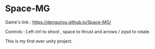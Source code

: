 # Space-MG
 
 Game's link : https://denguiros.github.io/Space-MG/
 

Controls : Left ctrl to shoot , space to thrust and arrows / zqsd to rotate.


This is my first ever unity project.
